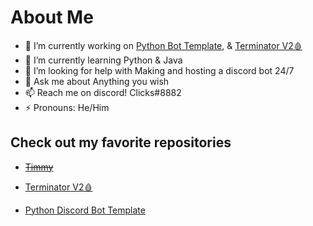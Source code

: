 
# About Me
- 🔭 I’m currently working on [Python Bot Template](https://github.com/TopStop5/Python-Discord-Bot-Template), & [Terminator V2🩸](https://github.com/TopStop5/Terminator)
- 🌱 I’m currently learning Python & Java
- 🤔 I’m looking for help with Making and hosting a discord bot 24/7
- 💬 Ask me about Anything you wish
- 📫 Reach me on discord! Clicks#8882
- ⚡ Pronouns: He/Him

## Check out my favorite repositories

- [~~Timmy~~](https://github.com/TopStop5/Timmy)

* [Terminator V2🩸](https://github.com/TopStop5/Terminator)

- [Python Discord Bot Template](https://github.com/TopStop5/Python-Discord-Bot-Template)

